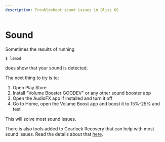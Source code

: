 ```yaml
---
description: Troubleshoot sound issues in Bliss OS
---
```


# Sound

Sometimes the results of running

```text
$ lsmod
```

does show that your sound is detected.

The next thing to try is to:

1. Open Play Store
2. Install "Volume Booster GOODEV" or any other sound booster app
3. Open the AudioFX app if installed and turn it off
4. Go to Home, open the Volume Boost app and boost it to 15%-25% and test

This will solve most sound issues. 

There is also tools added to Gearlock Recovery that can help with most sound issues. Read the details about that [here](https://supreme-gamers.com/threads/how-to-fix-mic-sound-issues-in-phoenixos-darkmatter.62/page-2).

